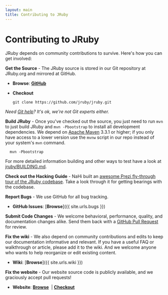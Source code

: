 ```yaml
---
layout: main
title: Contributing to JRuby
---
```

# Contributing to JRuby
  
JRuby depends on community contributions to survive. Here's how you can get involved:

**Get the Source** - The JRuby source is stored in our Git repository at JRuby.org and mirrored at GitHub.

- **Browse**: [**GitHub**](http://github.com/jruby/jruby)
- **Checkout**

      git clone https://github.com/jruby/jruby.git

*Need [Git help](http://git-scm.com/)? It's ok, we're not Git experts either.*

**Build JRuby** - Once you've checked out the source, you just need to run `mvn` to just build JRuby and `mvn -Pbootstrap` to install all development dependencies. We depend on <a href="http://maven.apache.org/">Apache Maven</a> 3.3.1 or higher; if you only have access to a lower version use the `mvnw` script in our repo instead of your system's `mvn` command.

      mvn -Pbootstrap

For more detailed information building and other ways to test have a look at <a href="https://github.com/jruby/jruby/blob/master/BUILDING.md">jruby/BUILDING.md</a>.

**Check out the Hacking Guide** - NaHi built an [awesome Prezi fly-through tour of the JRuby codebase][prezi]. Take a look through it for getting bearings with the codebase.

**Report Bugs** - We use GitHub for all bug tracking. 

- **GitHub Issues**: [**Browse**]({{ site.urls.bugs }})

**Submit Code Changes** - We welcome behavioral, performance, quality, and documentation changes alike.  Send them back with a [GitHub Pull Request][pullrequest] for review.

**Fix the wiki** - We also depend on community contributions and edits to keep our documentation informative and relevant. If you have a useful FAQ or walkthrough or article, please add it to the wiki. And we welcome anyone who wants to help reorganize or edit existing content.

- **Wiki**: [**Browse**]({{ site.urls.wiki }})

**Fix the website** - Our website source code is publicly available, and we graciously accept pull requests!

- **Website**: [**Browse**](https://github.com/jruby/jruby.github.io) &nbsp;|&nbsp;[**Checkout**](git://github.com/jruby/jruby.github.io.git)

[prezi]: http://prezi.com/tsuouxb3z4ln/jruby-hacking-guide/
[pullrequest]: https://help.github.com/articles/using-pull-requests

